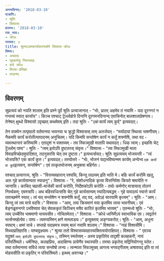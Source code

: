 ```yaml
---
अन्त्यदिनम्: '2018-03-10'
पात्राणि:
- श्रुतिः
- विश्वासः
प्रारम्भः: '2018-03-10'
रसः_भावः:
- क्रोधः
रस्यता: ४
title: श्रुत्याऽलम्कार्याकरणाक्षेपे विश्वास-क्रोधः
विषयः:
- अपवादः
- गृहकर्मसु निरुत्साहः
- वादे क्रोधः
- मिथ्या-प्रतिज्ञा
- ताडनम्

---
```


## विवरणम्
सुप्रत्ययं को नयति शालाम् इति प्रश्ने पूर्वं श्रुतिः प्रत्याजानात् - "भोः, प्रातर् अहमेव तं नयामि - यदा दूरनगरं न गन्तव्यं स्यात् कार्याय"। किञ्च पश्चाट् ट्रेल्लोक्षेत्रे दिनानि दूरगमनदिनान्य् एवाचिनोत् बालशालाप्रेषणाय। तेनेषत् क्षुब्धो विश्वासो ऽपृच्छत् कथमेवम् इति। तदा श्रुतिः - "_एकं_ कार्यं त्वम् कुर्व्" इत्यवदत्।

तेन वाक्येन तत्पृष्ठतो वर्तमानया भावनया च क्रुद्धो विश्वासस् ताम् अतर्जयत् - "मर्यादायां स्थित्वा भाषणीयम्। नैकमपि कार्यं करोतीत्यापादनम् अनुचितम्। यदि किमपि सन्तोषेण कार्यं न कर्तुं शक्नोषि, तथा वद - व्यवस्थान्तरं करिष्यामि। एतादृशं न वक्तव्यम् - तव स्फिञ्मुखी मातापि यथावदत्। धिक् त्वाम्। इच्छसि चेट् ट्रॆल्लोम् पश्य"। श्रुतिः - "त्वम् इतोऽपि दुष्टतरस् संवृत्तः।" विश्वासः - "तव स्फिञ्मुखी माता विवाहविच्छेदमुपादिशत्, तदनुसरसि चेत् तव दुष्टता।" इत्यभर्त्सयत्। श्रुतिः सुप्रत्ययम् भोजयन्ती - "त्वं भोजयसि? एकं कार्यं कुरु।" इत्यवदत्। तस्योत्तरे - "भोः, भोजनं यद्यभविष्यन्मम कार्यम् अन्येभ्य `एकं कार्यं वा कुर्व्`इत्यवन्, सन्तोषेण"। एवं तत्कृतभोजनम् अभुक्त्वा बहिर्गतः।

पश्चात् प्रत्यागत्य, श्रुतिः - "वित्तव्यवहारान् पश्यसि, किन्तु तदल्पम् इति भाति मे। बहिः कार्यं करोमि खलु, अतः गृहे कार्यसाम्यता स्यान्ननु"। विश्वासः - "रे, संशोधनादिकं कृत्वा वित्तनिवेशः कियते श्रमायेति न जानासि। काचित् चप्रासी-मार्जकी कार्यं करोति, निर्देशकोऽपि करोति - तयोः कर्मणोर् मात्रायास् तोलनं निरर्थकम्; एवमत्रापि। अथ बहिरवधित्ससि चेत् गृहे कार्यसाम्यम् स्यादित्यबद्धम् - गृहे यावदल्पं स्यात्ते कार्यं तावच्छर्मणे स्यात्। त्वं यत् सन्तोषेण न शक्नोषि कर्तुं, तद् वद, अग्रेऽहं सारयामि कृत्यम्"। 
श्रुतिः - "आम्। किन्तु त्वं तव मात्रे वदसि।" विश्वासः - "आम्, तया क्रियमाणं मया कृतमिव त्वया भावनीयम्। एवं बेङ्गळूरुनगरे ऽभविष्याव चेत् सेवककृतं किञ्चिन् मयैव कारितं कृतमिव भाव्यम्"। 
एतन्मध्ये श्रुतिः - "भोः, त्वम् उच्चैरिव भाषमाणो भाययसीव। नोचितमेतत्।" विश्वासः - "क्रोधे ध्वनिर्मेऽयं स्वाभाविक एव। त्वद्वर्तनं भर्त्सनमर्हत्येव। पश्य - त्वमप्यस्मिन् क्षणे मामताडयः।" इत्युक्ताव् अङ्ग्यकरोत्।
श्रुतिः - "आम्, अधुना स्पष्टम्। क्षमां याचे। सप्ताहे यदाहमत्र स्याम् बालं नयामि शालाम्।" विश्वासः - "नाहं विश्वसीमि। मिथ्याप्रतिज्ञासि। पश्चाद्द्रक्ष्यामः।" 
श्रुत्या ततो विश्वासव्यवहारव्यक्तित्वयोराक्षिपत्।
विश्वासः - " एवञ्च यदुक्तं `त्वम् इतोऽपि दुष्टतरस् संवृत्तः।`, तस्मिन् स्मर्तव्यम् - अस्य प्रकृतिरेव तादृशी कलहकरी, नायं परिवर्तिष्यते। धर्मनिष्ठः, कलहप्रियः, अदाक्षिण्यः प्रायेणैव स्थास्यति। तस्याः प्रकृतेस् सद्विनियोगन्तु यतेत। तथा वर्तमानस्य सविधे त्वया सन्तोषो लभ्यः। त्वन्माता स्फिञ्मुख्य् आगत्य भगवद्गीताम् अश्रावयद् इति वा त्वं मोहयसीति वा प्रकृतिर् न परिवर्तिष्यते। इत्थम् अवगच्छ।" 

